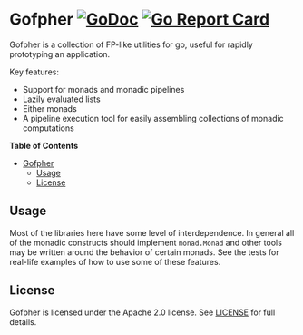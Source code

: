 # Gofpher [![GoDoc](https://godoc.org/github.com/asteris-llc/gofpher?status.svg)](https://godoc.org/github.com/asteris-llc/gofpher) [![Go Report Card](https://goreportcard.com/badge/github.com/asteris-llc/gofpher)](https://goreportcard.com/report/github.com/asteris-llc/gofpher)

Gofpher is a collection of FP-like utilities for go, useful for rapidly
prototyping an application.

Key features:

- Support for monads and monadic pipelines
- Lazily evaluated lists
- Either monads
- A pipeline execution tool for easily assembling collections of monadic
  computations

<!-- markdown-toc start - Don't edit this section. Run M-x markdown-toc-generate-toc again -->
**Table of Contents**

- [Gofpher](#Gofpher)
    - [Usage](#usage)
    - [License](#license)

<!-- markdown-toc end -->

## Usage

Most of the libraries here have some level of interdependence.  In general all
of the monadic constructs should implement `monad.Monad` and other tools may be
written around the behavior of certain monads.  See the tests for real-life
examples of how to use some of these features.

## License

Gofpher is licensed under the Apache 2.0 license. See [LICENSE](LICENSE) for
full details.
